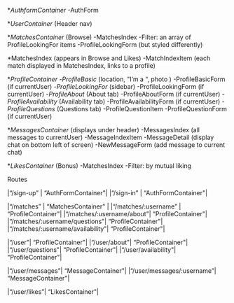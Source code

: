 
*_AuthformContainer_
  -AuthForm

*_UserContainer_ (Header nav)


  *_MatchesContainer_ (Browse)
       -MatchesIndex
       -Filter: an array of ProfileLookingFor items
            -ProfileLookingForm (but styled differently)

  *MatchesIndex (appears in Browse and Likes)
       -MatchIndexItem (each match displayed in MatchesIndex, links to a profile)

  *_ProfileContainer_
       -_ProfileBasic_ (location, "I’m a “, photo )
            -ProfileBasicForm (if currentUser)
         -_ProfileLookingFor_ (sidebar)
              -ProfileLookingForm (if currentUser)
         -_ProfileAbout_ (About tab)
              -ProfileAboutForm (if currentUser)
         -_ProfileAvailability_ (Availability tab)
              -ProfileAvailabilityForm (if currentUser)
         -_ProfileQuestions_ (Questions tab)
              -ProfileQuestionItem
                   -ProfileQuestionForm (if currentUser)

  *_MessagesContainer_ (displays under header)
       -MessagesIndex (all messages to currentUser)
            -MessageIndexItem
       -MessageDetail (display chat on bottom left of screen)
            -NewMessageForm (add message to current chat)

  *_LikesContainer_ (Bonus)
       -MatchesIndex
       -Filter: by mutual liking




Routes

|“/sign-up” | “AuthFormContainer"|
|“/sign-in” | “AuthFormContainer"|

|“/matches” | “MatchesContainer" |
|“/matches/:username” | “ProfileContainer"|
|“/matches/:username/about"| “ProfileContainer"|
|“/matches/:username/questions"| “ProfileContainer"|
|“/matches/:username/availability"| “ProfileContainer"|

|“/user”| “ProfileContainer"|
|“/user/about"| “ProfileContainer"|
|“/user/questions"| “ProfileContainer"|
|“/user/availability"| “ProfileContainer"|

|“/user/messages”| “MessageContainer"|
|“/user/messages/:username”| “MessageContainer"|

|“/user/likes”| “LikesContainer"|
